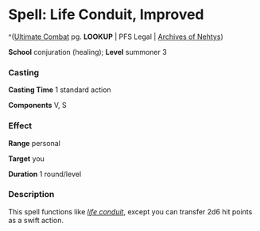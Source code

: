 # Spell: Life Conduit, Improved

^([Ultimate Combat][ss-improved-life-conduit] pg. **LOOKUP** | PFS Legal | [Archives of Nehtys][sn-improved-life-conduit])

**School** conjuration (healing); **Level** summoner 3

### Casting

**Casting Time** 1 standard action  

**Components** V, S

### Effect

**Range** personal  

**Target** you  

**Duration** 1 round/level

### Description

This spell functions like _[life conduit]_, except you can transfer 2d6 hit points as a swift action.

[ss-improved-life-conduit]: http://paizo.com/pathfinderRPG/v57
[sn-improved-life-conduit]: http://www.archivesofnethys.com/SpellDisplay.aspx?ItemName=Life%20Conduit%2C%20Improved
[life conduit]: http://www.archivesofnethys.com/SpellDisplay.aspx?ItemName=life%20conduit